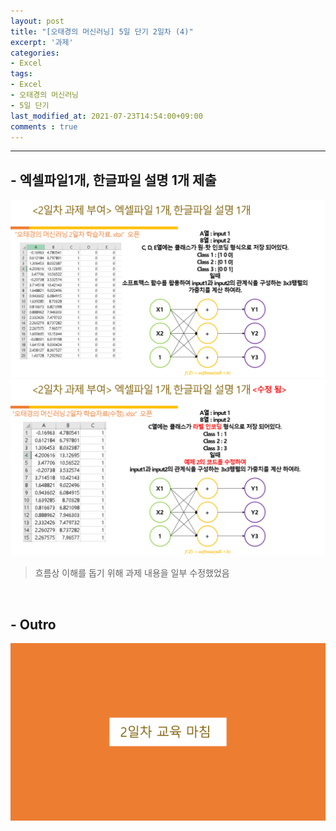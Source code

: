 ```yaml
---
layout: post
title: "[오태경의 머신러닝] 5일 단기 2일차 (4)"
excerpt: '과제'
categories:
- Excel
tags:
- Excel
- 오태경의 머신러닝
- 5일 단기
last_modified_at: 2021-07-23T14:54:00+09:00
comments : true
---
```

<hr>

<h2>- 엑셀파일1개, 한글파일 설명 1개 제출</h2>
<div style="align-items: center;">
    <img src="/assets/post-image/Excel-5일-단기-2/슬라이드26.PNG">
</div>
<div style="align-items: center;">
    <img src="/assets/post-image/Excel-5일-단기-2/과제수정.PNG">
</div>

> 흐름상 이해를 돕기 위해 과제 내용을 일부 수정했었음

<br>
<h2>- Outro</h2>
<div style="align-items: center;">
    <img src="/assets/post-image/Excel-5일-단기-2/슬라이드27.PNG">
</div>

<br>